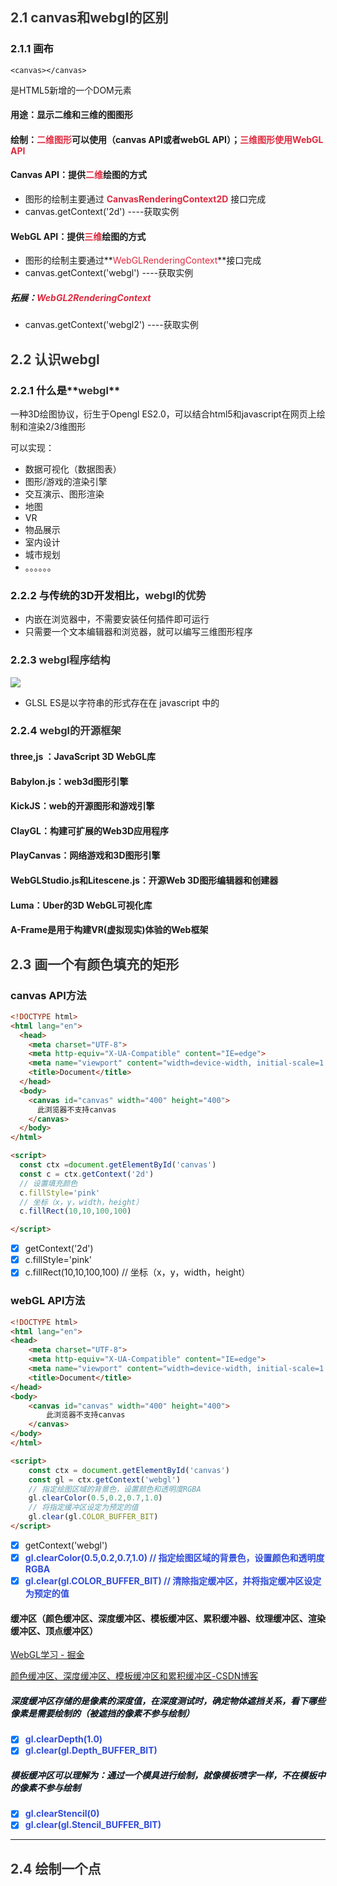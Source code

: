 ## **<font style="color:rgb(51, 51, 51);">2.1 canvas和webgl的区别</font>**
### 2.1.1 <canvas>画布
```plain
<canvas></canvas>
```

是HTML5新增的一个DOM元素

#### 用途：显示二维和三维的图图形
#### 绘制：<font style="color:#DF2A3F;">二维图形</font>可以使用（canvas API或者webGL API）；<font style="color:#DF2A3F;">三维图形使用WebGL API</font>
#### Canvas API：提供<font style="color:#DF2A3F;">二维</font>绘图的方式
+ 图形的绘制主要通过 **<font style="color:#DF2A3F;">CanvasRenderingContext2D</font>** 接口完成
+ canvas.getContext('2d') ----获取实例

#### WebGL API：提供<font style="color:#DF2A3F;">三维</font>绘图的方式
+ 图形的绘制主要通过**<font style="color:#DF2A3F;">WebGLRenderingContext</font>**接口完成
+ canvas.getContext('webgl') ----获取实例

##### 拓展：**<font style="color:#DF2A3F;">WebGL2RenderingContext</font>**
+ canvas.getContext('webgl2') ----获取实例

## **<font style="color:rgb(51, 51, 51);">2.2 认识webgl</font>**
### 2.2.1 什么是**<font style="color:rgb(51, 51, 51);">webgl</font>**
一种3D绘图协议，衍生于Opengl ES2.0，可以结合html5和javascript在网页上绘制和渲染2/3维图形

可以实现：

+ 数据可视化（数据图表）
+ 图形/游戏的渲染引擎
+ 交互演示、图形渲染
+ 地图
+ VR
+ 物品展示
+ 室内设计
+ 城市规划
+ 。。。。。。

### 2.2.2 与传统的3D开发相比，**<font style="color:rgb(51, 51, 51);">webgl的优势</font>**
+ 内嵌在浏览器中，不需要安装任何插件即可运行
+ 只需要一个文本编辑器和浏览器，就可以编写三维图形程序

### 2.2.3 **<font style="color:rgb(51, 51, 51);">webgl程序结构</font>**
![](https://cdn.nlark.com/yuque/0/2023/png/2587809/1699253069614-000ed21c-3b21-4b32-a414-2bcd548b6421.png)

+ GLSL ES是以字符串的形式存在在 javascript 中的

### 2.2.4 **<font style="color:rgb(51, 51, 51);">webgl的开源框架</font>**
#### three,js ：JavaScript 3D WebGL库
#### Babylon.js：web3d图形引擎
#### KickJS：web的开源图形和游戏引擎
#### ClayGL：构建可扩展的Web3D应用程序
#### PlayCanvas：网络游戏和3D图形引擎
#### WebGLStudio.js和Litescene.js：开源Web 3D图形编辑器和创建器
#### Luma：Uber的3D WebGL可视化库
#### A-Frame是用于构建VR(虚拟现实)体验的Web框架
## **<font style="color:rgb(51, 51, 51);">2.3 画一个有颜色填充的矩形</font>**
### canvas API方法
```html
<!DOCTYPE html>
<html lang="en">
  <head>
    <meta charset="UTF-8">
    <meta http-equiv="X-UA-Compatible" content="IE=edge">
    <meta name="viewport" content="width=device-width, initial-scale=1.0">
    <title>Document</title>
  </head>
  <body>
    <canvas id="canvas" width="400" height="400">
      此浏览器不支持canvas
    </canvas>
  </body>
</html>

<script>
  const ctx =document.getElementById('canvas')
  const c = ctx.getContext('2d')
  // 设置填充颜色
  c.fillStyle='pink'
  // 坐标（x，y，width，height）
  c.fillRect(10,10,100,100)

</script>
```

- [x] getContext('2d')
- [x] c.fillStyle='pink'
- [x] c.fillRect(10,10,100,100)   // 坐标（x，y，width，height）

### webGL API方法
```html
<!DOCTYPE html>
<html lang="en">
<head>
    <meta charset="UTF-8">
    <meta http-equiv="X-UA-Compatible" content="IE=edge">
    <meta name="viewport" content="width=device-width, initial-scale=1.0">
    <title>Document</title>
</head>
<body>
    <canvas id="canvas" width="400" height="400">
        此浏览器不支持canvas
    </canvas>
</body>
</html>

<script>
    const ctx = document.getElementById('canvas')
    const gl = ctx.getContext('webgl')
    // 指定绘图区域的背景色，设置颜色和透明度RGBA
    gl.clearColor(0.5,0.2,0.7,1.0)
    // 将指定缓冲区设定为预定的值
    gl.clear(gl.COLOR_BUFFER_BIT)
</script>
```

- [x] getContext('webgl')
- [x] **<font style="color:#2F4BDA;">gl.clearColor(0.5,0.2,0.7,1.0)    // 指定绘图区域的背景色，设置颜色和透明度RGBA</font>**
- [x] **<font style="color:#2F4BDA;">gl.clear(gl.COLOR_BUFFER_BIT)    //  清除指定缓冲区，并将指定缓冲区设定为预定的值</font>**

#### 缓冲区（颜色缓冲区、深度缓冲区、模板缓冲区、累积缓冲器、纹理缓冲区、渲染缓冲区、顶点缓冲区）
[WebGL学习 - 掘金](https://juejin.cn/post/7072249930961649678)

[颜色缓冲区、深度缓冲区、模板缓冲区和累积缓冲区-CSDN博客](https://blog.csdn.net/linjf520/article/details/52183859)

##### <font style="color:rgb(7, 17, 27);">深度缓冲区存储的是像素的深度值，在深度测试时，确定物体遮挡关系，看下哪些像素是需要绘制的（被遮挡的像素不参与绘制）</font>
- [x] **<font style="color:#2F4BDA;">gl.clearDepth(1.0)   </font>**
- [x] **<font style="color:#2F4BDA;">gl.clear(gl.Depth_BUFFER_BIT)  </font>**

##### <font style="color:rgb(7, 17, 27);">模板缓冲区可以理解为：通过一个模具进行绘制，就像模板喷字一样，不在模板中的像素不参与绘制</font>
- [x] **<font style="color:#2F4BDA;">gl.clearStencil(0) </font>**
- [x] **<font style="color:#2F4BDA;">gl.clear(gl.Stencil_BUFFER_BIT) </font>**

****

## **<font style="color:rgb(51, 51, 51);">2.4 绘制一个点</font>**


